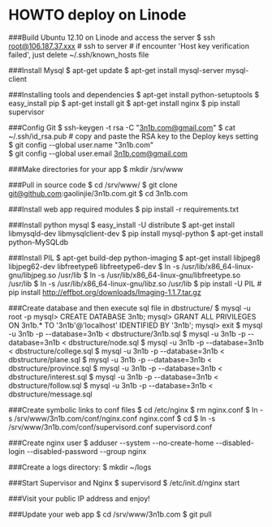 HOWTO deploy on Linode
======================

###Build Ubuntu 12.10 on Linode and access the server
	$ ssh root@106.187.37.xxx
	# ssh to server
	# if encounter 'Host key verification failed', just delete ~/.ssh/known_hosts file

###Install Mysql
	$ apt-get update
	$ apt-get install mysql-server mysql-client

###Installing tools and dependencies
	$ apt-get install python-setuptools 
	$ easy_install pip 
	$ apt-get install git 
	$ apt-get install nginx 
	$ pip install supervisor 

###Config Git
	$ ssh-keygen -t rsa -C "3n1b.com@gmail.com"
	$ cat ~/.ssh/id_rsa.pub
	# copy and paste the RSA key to the Deploy keys setting
	$ git config --global user.name "3n1b.com"  
	$ git config --global user.email 3n1b.com@gmail.com  

###Make directories for your app
	$ mkdir /srv/www

###Pull in source code
	$ cd /srv/www/
	$ git clone git@github.com:gaolinjie/3n1b.com.git
	$ cd 3n1b.com

###Install web app required modules
	$ pip install -r requirements.txt

###Install python mysql
	$ easy_install -U distribute
	$ apt-get install libmysqld-dev libmysqlclient-dev
	$ pip install mysql-python
	$ apt-get install python-MySQLdb

###Install PIL
	$ apt-get build-dep python-imaging 
	$ apt-get install libjpeg8 libjpeg62-dev libfreetype6 libfreetype6-dev
	$ ln -s /usr/lib/x86_64-linux-gnu/libjpeg.so /usr/lib
	$ ln -s /usr/lib/x86_64-linux-gnu/libfreetype.so /usr/lib
	$ ln -s /usr/lib/x86_64-linux-gnu/libz.so /usr/lib
	$ pip install -U PIL
	# pip install http://effbot.org/downloads/Imaging-1.1.7.tar.gz

###Create database and then execute sql file in dbstructure/
	$ mysql -u root -p
	mysql> CREATE DATABASE 3n1b;
	mysql> GRANT ALL PRIVILEGES ON 3n1b.* TO '3n1b'@'localhost' IDENTIFIED BY '3n1b';
	mysql> exit
	$ mysql -u 3n1b -p --database=3n1b < dbstructure/3n1b.sql
	$ mysql -u 3n1b -p --database=3n1b < dbstructure/node.sql
	$ mysql -u 3n1b -p --database=3n1b < dbstructure/college.sql
	$ mysql -u 3n1b -p --database=3n1b < dbstructure/plane.sql
	$ mysql -u 3n1b -p --database=3n1b < dbstructure/province.sql
	$ mysql -u 3n1b -p --database=3n1b < dbstructure/interest.sql
	$ mysql -u 3n1b -p --database=3n1b < dbstructure/follow.sql
	$ mysql -u 3n1b -p --database=3n1b < dbstructure/message.sql

###Create symbolic links to conf files
	$ cd /etc/nginx 
	$ rm nginx.conf
	$ ln -s /srv/www/3n1b.com/conf/nginx.conf nginx.conf 
	$ cd
	$ ln -s /srv/www/3n1b.com/conf/supervisord.conf supervisord.conf  

###Create nginx user
	$ adduser --system --no-create-home --disabled-login --disabled-password --group nginx 

###Create a logs directory:
	$ mkdir ~/logs 

###Start Supervisor and Nginx
	$ supervisord
	$ /etc/init.d/nginx start

###Visit your public IP address and enjoy!

###Update your web app
	$ cd /srv/www/3n1b.com
	$ git pull
